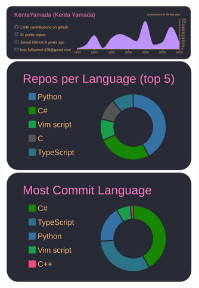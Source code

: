 [![](https://raw.githubusercontent.com/KentaYamada/KentaYamada/main/profile-summary-card-output/dracula/0-profile-details.svg)](https://github.com/vn7n24fzkq/github-profile-summary-cards)  
[![](https://raw.githubusercontent.com/KentaYamada/KentaYamada/main/profile-summary-card-output/dracula/1-repos-per-language.svg)](https://github.com/vn7n24fzkq/github-profile-summary-cards)  
[![](https://raw.githubusercontent.com/KentaYamada/KentaYamada/main/profile-summary-card-output/dracula/2-most-commit-language.svg)](https://github.com/vn7n24fzkq/github-profile-summary-cards)  

<!--
**KentaYamada/KentaYamada** is a ✨ _special_ ✨ repository because its `README.md` (this file) appears on your GitHub profile.

Here are some ideas to get you started:

- 🔭 I’m currently working on ...
- 🌱 I’m currently learning ...
- 👯 I’m looking to collaborate on ...
- 🤔 I’m looking for help with ...
- 💬 Ask me about ...
- 📫 How to reach me: ...
- 😄 Pronouns: ...
- ⚡ Fun fact: ...
-->
